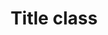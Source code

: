 ---
layout: single
permalink: /documentation/api_gui_title/
last_modified_at: 2018-05-09
title: Title class
toc: true
sidebar:
  nav: "docs"
---